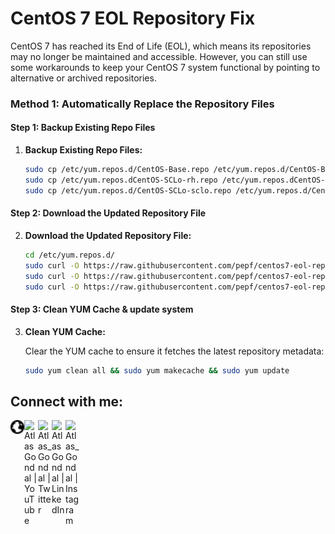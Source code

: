 # CentOS 7 EOL Repository Fix

CentOS 7 has reached its End of Life (EOL), which means its repositories may no longer be maintained and accessible. However, you can still use some workarounds to keep your CentOS 7 system functional by pointing to alternative or archived repositories.


### Method 1: Automatically Replace the Repository Files

#### Step 1: Backup Existing Repo Files

1. **Backup Existing Repo Files:**

   ```bash
   sudo cp /etc/yum.repos.d/CentOS-Base.repo /etc/yum.repos.d/CentOS-Base.repo.bak
   sudo cp /etc/yum.repos.dCentOS-SCLo-rh.repo /etc/yum.repos.dCentOS-SCLo-rh.repo.bak
   sudo cp /etc/yum.repos.d/CentOS-SCLo-sclo.repo /etc/yum.repos.d/CentOS-SCLo-sclo.repo.bak
   ```

#### Step 2: Download the Updated Repository File

2. **Download the Updated Repository File:**

   ```bash
   cd /etc/yum.repos.d/
   sudo curl -O https://raw.githubusercontent.com/pepf/centos7-eol-repo-fix/main/CentOS-Base.repo
   sudo curl -O https://raw.githubusercontent.com/pepf/centos7-eol-repo-fix/main/CentOS-SCLo-scl-rh.repo 
   sudo curl -O https://raw.githubusercontent.com/pepf/centos7-eol-repo-fix/main/CentOS-SCLo-scl.repo
   ```

#### Step 3: Clean YUM Cache & update system

3. **Clean YUM Cache:**

   Clear the YUM cache to ensure it fetches the latest repository metadata:

   ```bash
   sudo yum clean all && sudo yum makecache && sudo yum update
   ```

## Connect with me:

  [<img align="left" alt="AtlasGondal.com" width="22px" src="https://raw.githubusercontent.com/iconic/open-iconic/master/svg/globe.svg" />][website]
  [<img align="left" alt="AtlasGondal | YouTube" width="22px" src="https://cdn.jsdelivr.net/npm/simple-icons@v3/icons/youtube.svg" />][youtube]
  [<img align="left" alt="Atlas_Gondal | Twitter" width="22px" src="https://cdn.jsdelivr.net/npm/simple-icons@v3/icons/twitter.svg" />][twitter]
  [<img align="left" alt="AtlasGondal | LinkedIn" width="22px" src="https://cdn.jsdelivr.net/npm/simple-icons@v3/icons/linkedin.svg" />][linkedin]
  [<img align="left" alt="Atlas_Gondal | Instagram" width="22px" src="https://cdn.jsdelivr.net/npm/simple-icons@v3/icons/instagram.svg" />][instagram]
  
  <br/><br/>
  
  
  [contact]: https://atlasgondal.com/contact-me/?utm_source=self&utm_medium=github&utm_campaign=export-all-urls&utm_term=description
  [website]: https://atlasgondal.com/?utm_source=self&utm_medium=github&utm_campaign=export-all-urls&utm_term=description
  [github]: https://github.com/AtlasGondal/
  [twitter]: https://twitter.com/Atlas_Gondal/
  [youtube]: https://www.youtube.com/AtlasGondal/
  [instagram]: https://www.instagram.com/Atlas_Gondal/
  [linkedin]: https://www.linkedin.com/in/AtlasGondal/
  [plugin-url]: https://wordpress.org/plugins/export-all-urls/
